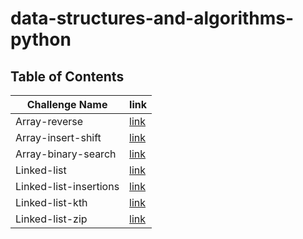 # data-structures-and-algorithms-python

## Table of Contents

| Challenge Name         | link                                     |
|------------------------|------------------------------------------|
| Array-reverse          | [link](./array-reverse/README.md)        |
| Array-insert-shift     | [link](./array-insert-shift/README.md)   |
| Array-binary-search    | [link](./array-binary-search/README.md)  |
| Linked-list            | [link](linked_list/README.md)            | 
| Linked-list-insertions | [link](linked_list_insertions/README.md) | 
| Linked-list-kth        | [link](linked_list_kth/README.md)        |
| Linked-list-zip        | [link](linked_list_zip/README.md)        |

